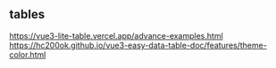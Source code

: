 
## tables

https://vue3-lite-table.vercel.app/advance-examples.html
https://hc200ok.github.io/vue3-easy-data-table-doc/features/theme-color.html